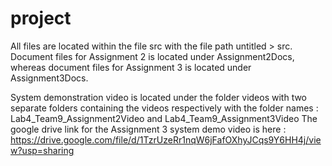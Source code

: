 # project

All files are located within the file src with the file path untitled > src.
Document files for Assignment 2 is located under Assignment2Docs, whereas
document files for Assignment 3 is located under Assignment3Docs.

System demonstration video is located under the folder videos with two separate folders 
containing the videos respectively with the folder names : 
Lab4_Team9_Assignment2Video and Lab4_Team9_Assignment3Video
The google drive link for the Assignment 3 system demo video is here :
https://drive.google.com/file/d/1TzrUzeRr1nqW6jFafOXhyJCqs9Y6HH4j/view?usp=sharing